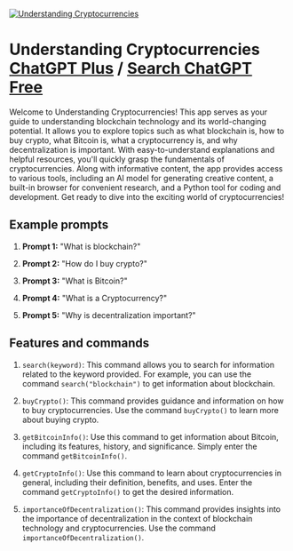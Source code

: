 
[![Understanding Cryptocurrencies](https://files.oaiusercontent.com/file-ll2YmhGvk4beRXnZ40k2JaNn?se=2123-10-16T20%3A10%3A01Z&sp=r&sv=2021-08-06&sr=b&rscc=max-age%3D31536000%2C%20immutable&rscd=attachment%3B%20filename%3D74ad5782-390b-4ef1-9d28-4a0c2b11d9b3.png&sig=by/VwW0cghsdv9qoMUKbv5kbFyzGbWy4H29Rf00P5Uo%3D)](https://chat.openai.com/g/g-ur7fkdVMz-understanding-cryptocurrencies)

# Understanding Cryptocurrencies [ChatGPT Plus](https://chat.openai.com/g/g-ur7fkdVMz-understanding-cryptocurrencies) / [Search ChatGPT Free](https://gptcall.net/index.html#/?search=Understanding%20Cryptocurrencies)

Welcome to Understanding Cryptocurrencies! This app serves as your guide to understanding blockchain technology and its world-changing potential. It allows you to explore topics such as what blockchain is, how to buy crypto, what Bitcoin is, what a cryptocurrency is, and why decentralization is important. With easy-to-understand explanations and helpful resources, you'll quickly grasp the fundamentals of cryptocurrencies. Along with informative content, the app provides access to various tools, including an AI model for generating creative content, a built-in browser for convenient research, and a Python tool for coding and development. Get ready to dive into the exciting world of cryptocurrencies!

## Example prompts

1. **Prompt 1:** "What is blockchain?"

2. **Prompt 2:** "How do I buy crypto?"

3. **Prompt 3:** "What is Bitcoin?"

4. **Prompt 4:** "What is a Cryptocurrency?"

5. **Prompt 5:** "Why is decentralization important?"

## Features and commands

1. `search(keyword)`: This command allows you to search for information related to the keyword provided. For example, you can use the command `search("blockchain")` to get information about blockchain.

2. `buyCrypto()`: This command provides guidance and information on how to buy cryptocurrencies. Use the command `buyCrypto()` to learn more about buying crypto.

3. `getBitcoinInfo()`: Use this command to get information about Bitcoin, including its features, history, and significance. Simply enter the command `getBitcoinInfo()`.

4. `getCryptoInfo()`: Use this command to learn about cryptocurrencies in general, including their definition, benefits, and uses. Enter the command `getCryptoInfo()` to get the desired information.

5. `importanceOfDecentralization()`: This command provides insights into the importance of decentralization in the context of blockchain technology and cryptocurrencies. Use the command `importanceOfDecentralization()`.


